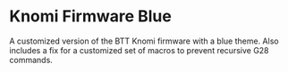 # Knomi Firmware Blue
A customized version of the BTT Knomi firmware with a blue theme. Also includes a fix for a customized set of macros to prevent recursive G28 commands.
